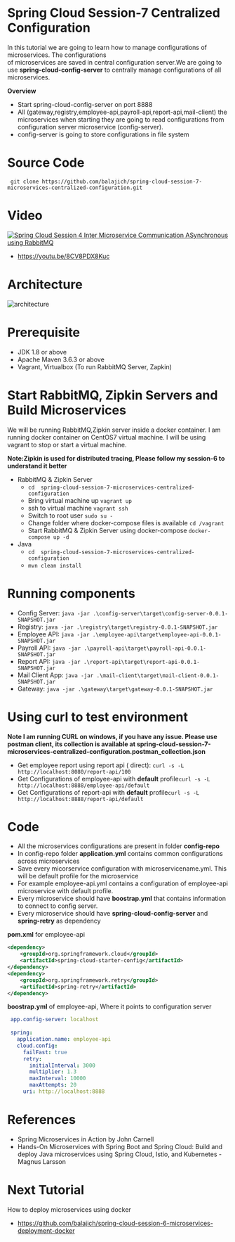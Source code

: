 # Spring Cloud Session-7 Centralized Configuration
In  this tutorial we are going to learn how to manage configurations of microservices. The configurations  
of microservices are saved in central configuration server.We are going to use **spring-cloud-config-server** to centrally
manage configurations of all microservices.

**Overview**
- Start spring-cloud-config-server on port 8888
- All (gateway,registry,employee-api,payroll-api,report-api,mail-client) the microservices when starting they are going 
to read configurations from configuration server microservice (config-server).
- config-server is going to store configurations in file system

# Source Code 
``` git clone https://github.com/balajich/spring-cloud-session-7-microservices-centralized-configuration.git``` 
# Video
[![Spring Cloud Session 4 Inter Microservice Communication ASynchronous using RabbitMQ](https://img.youtube.com/vi/8CV8PDX8Kuc/0.jpg)](https://www.youtube.com/watch?v=8CV8PDX8Kuc)
- https://youtu.be/8CV8PDX8Kuc
# Architecture
![architecture](architecture.png "architecture")
# Prerequisite
- JDK 1.8 or above
- Apache Maven 3.6.3 or above
- Vagrant, Virtualbox (To run RabbitMQ Server, Zapkin)
# Start RabbitMQ, Zipkin Servers and Build Microservices
We will be running RabbitMQ,Zipkin server inside a docker container. I am running docker container on CentOS7 virtual machine. 
I will be using vagrant to stop or start a virtual machine.

**Note:Zipkin is used for distributed tracing, Please follow my session-6 to understand it better**
- RabbitMQ & Zipkin Server
    - ``` cd  spring-cloud-session-7-microservices-centralized-configuration ```
    - Bring virtual machine up ``` vagrant up ```
    - ssh to virtual machine ```vagrant ssh ```
    - Switch to root user ``` sudo su - ```
    - Change folder where docker-compose files is available ```cd /vagrant```
    - Start RabbitMQ & Zipkin Server using docker-compose ``` docker-compose up -d ```
- Java
    - ``` cd  spring-cloud-session-7-microservices-centralized-configuration ```
    - ``` mvn clean install ```

# Running components
- Config Server: ``` java -jar .\config-server\target\config-server-0.0.1-SNAPSHOT.jar ```
- Registry: ``` java -jar .\registry\target\registry-0.0.1-SNAPSHOT.jar ```
- Employee API: ``` java -jar .\employee-api\target\employee-api-0.0.1-SNAPSHOT.jar ```
- Payroll API: ``` java -jar .\payroll-api\target\payroll-api-0.0.1-SNAPSHOT.jar ```
- Report API: ``` java -jar .\report-api\target\report-api-0.0.1-SNAPSHOT.jar ```
- Mail Client App: ``` java -jar .\mail-client\target\mail-client-0.0.1-SNAPSHOT.jar ```
- Gateway: ``` java -jar .\gateway\target\gateway-0.0.1-SNAPSHOT.jar ``` 

# Using curl to test environment
**Note I am running CURL on windows, if you have any issue. Please use postman client, its collection is available 
at  spring-cloud-session-7-microservices-centralized-configuration.postman_collection.json**
- Get employee report using report api ( direct): ``` curl -s -L  http://localhost:8080/report-api/100 ```
- Get Configurations of employee-api  with **default** profile``` curl -s -L http://localhost:8888/employee-api/default ```
- Get Configurations of report-api  with **default** profile``` curl -s -L http://localhost:8888/report-api/default ```
 
# Code
- All the microservices configurations are present in folder **config-repo**
- In config-repo folder **application.yml** contains common configurations across microservices
- Save every micorservice configuration with microservicename.yml. This will be default profile for the microservice
- For example employee-api.yml contains a configuration of employee-api microservice with default profile.
- Every microservice should have **boostrap.yml** that contains information to connect to config server.
- Every microservice should have **spring-cloud-config-server** and **spring-retry** as dependency

**pom.xml** for employee-api
```xml
<dependency>
    <groupId>org.springframework.cloud</groupId>
    <artifactId>spring-cloud-starter-config</artifactId>
</dependency>
<dependency>
    <groupId>org.springframework.retry</groupId>
    <artifactId>spring-retry</artifactId>
</dependency>
```
**boostrap.yml** of employee-api, Where it points to configuration server
```yaml
 app.config-server: localhost
 
 spring:
   application.name: employee-api
   cloud.config:
     failFast: true
     retry:
       initialInterval: 3000
       multiplier: 1.3
       maxInterval: 10000
       maxAttempts: 20
     uri: http://localhost:8888
```
# References
- Spring Microservices in Action by John Carnell 
- Hands-On Microservices with Spring Boot and Spring Cloud: Build and deploy Java microservices 
using Spring Cloud, Istio, and Kubernetes -Magnus Larsson
# Next Tutorial
How to deploy microservices using docker
- https://github.com/balajich/spring-cloud-session-6-microservices-deployment-docker